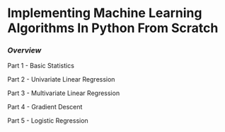 # Implementing Machine Learning Algorithms In Python From Scratch

### _Overview_  
Part 1 - Basic Statistics  

Part 2 - Univariate Linear Regression  

Part 3 - Multivariate Linear Regression  

Part 4 - Gradient Descent  

Part 5 - Logistic Regression  

